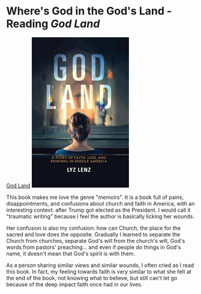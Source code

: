 # Where's God in the God's Land - Reading *God Land*
[God Land](https://www.goodreads.com/book/show/41707938-god-land?ref=nav_sb_ss_2_8)
![|200](_media/c013fe98b4c7551ea3962ea0cd27bd0f_MD5.jpg)

This book makes me love the genre "memoirs". It is a book full of pains, disappointments, and confusions about church and faith in America, with an interesting context: after Trump got elected as the President. I would call it "traumatic writing" because I feel the author is basically licking her wounds.  
  
Her confusion is also my confusion: how can Church, the place for the sacred and love does the opposite. Gradually I learned to separate the Church from churches, separate God's will from the church's will, God's words from pastors' preaching… and even if people do things in God's name, it doesn't mean that God's spirit is with them.  
  
As a person sharing similar views and similar wounds, I often cried as I read this book. In fact, my feeling towards faith is very similar to what she felt at the end of the book, not knowing what to believe, but still can't let go because of the deep impact faith once had in our lives.